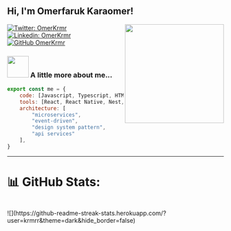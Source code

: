 <h2> Hi, I'm Omerfaruk Karaomer! </h2>
<img align='right' src="https://i.ibb.co/Bt7v5C6/hacker-hacker-man.gif" width="230"> 
</em></p>

[![Twitter: OmerKrmr](https://img.shields.io/twitter/follow/omerkrmr?style=social)](https://twitter.com/omerkrmr)
[![Linkedin: OmerKrmr](https://img.shields.io/badge/-omerkrmr-blue?style=flat-square&logo=Linkedin&logoColor=white&link=https://www.linkedin.com/in/omerfarukkaraomer/)](https://www.linkedin.com/in/%C3%B6merfaruk-kara%C3%B6mer-08159620b/)
[![GitHub OmerKrmr](https://img.shields.io/github/followers/krmrr?label=follow&style=social)](https://github.com/krmrr)

### <img style="border-raidus: 15px;" src="https://i.ibb.co/Bt7v5C6/hacker-hacker-man.gif" width="50"> A little more about me...

```javascript
export const me = {
	code: [Javascript, Typescript, HTML, CSS, PHP, Java],
	tools: [React, React Native, Nest, Node, Styled - Components, Jest, Docker, MYSQL, Firebase],
	architecture: [
		"microservices",
		"event-driven",
		"design system pattern",
		"api services"
	],
}
```

---

# 📊 GitHub Stats:
<br/>
![](https://github-readme-streak-stats.herokuapp.com/?user=krmrr&theme=dark&hide_border=false)<br/>
